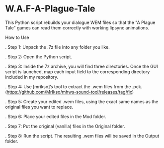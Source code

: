 # W.A.F-A-Plague-Tale
This Python script rebuilds your dialogue WEM files so that the "A Plague Tale" games can read them correctly with working lipsync animations.

How to Use

. Step 1: Unpack the .7z file into any folder you like.

. Step 2: Open the Python script.

. Step 3: Inside the 7z archive, you will find three directories. Once the GUI script is launched, map each input field to the corresponding directory included in my repository.

. Step 4: Use [mrikso]’s tool to extract the .wem files from the .pck.
(https://github.com/MrIkso/mhws-sound-tool/releases/tag/fix)

. Step 5: Create your edited .wem files, using the exact same names as the original files you want to replace.

. Step 6: Place your edited files in the Mod folder.

. Step 7: Put the original (vanilla) files in the Original folder.

. Step 8: Run the script. The resulting .wem files will be saved in the Output folder.

